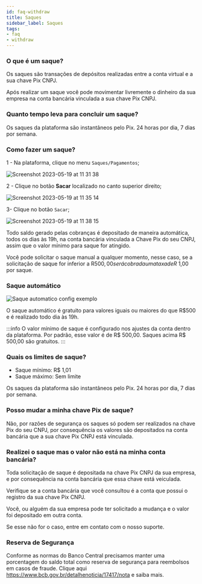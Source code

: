 ```yaml
---
id: faq-withdraw
title: Saques
sidebar_label: Saques
tags:
- faq
- withdraw
---
```


### O que é um saque?

Os saques são transações de depósitos realizadas entre a conta virtual e a sua chave Pix CNPJ.

Após realizar um saque você pode movimentar livremente o dinheiro da sua empresa na conta bancária vinculada a sua chave Pix CNPJ.

### Quanto tempo leva para concluir um saque?

Os saques da plataforma são instantâneos pelo Pix. 24 horas por dia, 7 dias por semana.

### Como fazer um saque?

1 - Na plataforma, clique no menu `Saques/Pagamentos`;

![Screenshot 2023-05-19 at 11 31 38](https://github.com/Open-Pix/openpix-developers/assets/48911345/0015cc73-caf9-47cf-b009-93e1e54a2039)

2 - Clique no botão **Sacar** localizado no canto superior direito;

![Screenshot 2023-05-19 at 11 35 14](https://github.com/Open-Pix/openpix-developers/assets/48911345/d72c46cc-0a3b-4a86-a130-965fbdb0abb2)

3- Clique no botão `Sacar`;

![Screenshot 2023-05-19 at 11 38 15](https://github.com/Open-Pix/openpix-developers/assets/48911345/da4ad6e7-1cb2-45d7-a47f-d31868480be5)

Todo saldo gerado pelas cobranças é depositado de maneira automática, todos os dias às 19h, na conta bancária vinculada a Chave Pix do seu CNPJ, assim que o valor mínimo para saque for atingido.

Você pode solicitar o saque manual a qualquer momento, nesse caso, se a solicitação de saque for inferior a R$500,00 será cobrada uma taxa de R$ 1,00 por saque.

### Saque automático
![Saque automatico config exemplo](https://github.com/Open-Pix/openpix-developers/assets/19939822/570639e4-a5b3-41b2-9986-249a1d0f8104)

O saque automático é gratuito para valores iguais ou maiores do que R$500 e é realizado todo dia às 19h.

:::info
O valor mínimo de saque é configurado nos ajustes da conta dentro da plataforma. Por padrão, esse valor é de R$ 500,00. Saques acima R$ 500,00 são gratuitos.
:::

### Quais os limites de saque?

- Saque mínimo: R$ 1,01
- Saque máximo: Sem limite

Os saques da plataforma são instantâneos pelo Pix. 24 horas por dia, 7 dias por semana.

### Posso mudar a minha chave Pix de saque?

Não, por razões de segurança os saques só podem ser realizados na chave Pix do seu CNPJ, por consequência os valores são depositados na conta bancária que a sua chave Pix CNPJ está vinculada.

### Realizei o saque mas o valor não está na minha conta bancária?

Toda solicitação de saque é depositada na chave Pix CNPJ da sua empresa, e por consequência na conta bancária que essa chave está veiculada.

Verifique se a conta bancária que você consultou é a conta que possui o registro da sua chave Pix CNPJ.

Você, ou alguém da sua empresa pode ter solicitado a mudança e o valor foi depositado em outra conta.

Se esse não for o caso, entre em contato com o nosso suporte.

### Reserva de Segurança

Conforme as normas do Banco Central precisamos manter uma porcentagem do saldo total como reserva de segurança para reembolsos em casos de fraude. Clique aqui <https://www.bcb.gov.br/detalhenoticia/17417/nota> e saiba mais.
